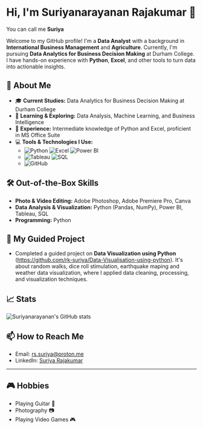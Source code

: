 # Hi, I'm Suriyanarayanan Rajakumar 👋
You can call me **Suriya**

Welcome to my GitHub profile! I'm a **Data Analyst** with a background in **International Business Management** and **Agriculture**. Currently, I'm pursuing **Data Analytics for Business Decision Making** at Durham College. I have hands-on experience with **Python**, **Excel**, and other tools to turn data into actionable insights.

## 🚀 About Me

- 🎓 **Current Studies:** Data Analytics for Business Decision Making at Durham College
- 🌱 **Learning & Exploring:** Data Analysis, Machine Learning, and Business Intelligence
- 💼 **Experience:** Intermediate knowledge of Python and Excel, proficient in MS Office Suite
- 💻 **Tools & Technologies I Use:**
  - ![Python](https://img.shields.io/badge/-Python-3776AB?style=flat&logo=python&logoColor=white) ![Excel](https://img.shields.io/badge/-Excel-217346?style=flat&logo=microsoft-excel&logoColor=white) ![Power BI](https://img.shields.io/badge/-Power%20BI-F2C811?style=flat&logo=powerbi&logoColor=white) 
  - ![Tableau](https://img.shields.io/badge/-Tableau-E97627?style=flat&logo=tableau&logoColor=white) ![SQL](https://img.shields.io/badge/-SQL-4479A1?style=flat&logo=mysql&logoColor=white)
  - ![GitHub](https://img.shields.io/badge/-GitHub-181717?style=flat&logo=github&logoColor=white)

## 🛠️ Out-of-the-Box Skills

- **Photo & Video Editing:** Adobe Photoshop, Adobe Premiere Pro, Canva
- **Data Analysis & Visualization:** Python (Pandas, NumPy), Power BI, Tableau, SQL
- **Programming:** Python

## 🌱 My Guided Project

- Completed a guided project on **Data Visualization using Python** (https://github.com/rk-suriya/Data-Visualisation-using-python). It's about random walks, dice roll stimulation, earthquake maping and weather data visualization, where I applied data cleaning, processing, and visualization techniques.

## 📈 Stats

![Suriyanarayanan's GitHub stats](https://github-readme-stats.vercel.app/api?username=YourUsername&show_icons=true&count_private=true&hide_title=true&hide=prs&theme=radical)

## 📫 How to Reach Me

- Email: rs.suriya@proton.me
- LinkedIn: [Suriya Rajakumar](www.linkedin.com/in/suriyar7)

---

## 🎮 Hobbies

- Playing Guitar 🎸
- Photography 📷
- Playing Video Games 🎮
